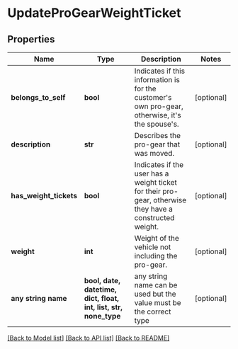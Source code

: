 # UpdateProGearWeightTicket


## Properties
Name | Type | Description | Notes
------------ | ------------- | ------------- | -------------
**belongs_to_self** | **bool** | Indicates if this information is for the customer&#39;s own pro-gear, otherwise, it&#39;s the spouse&#39;s. | [optional] 
**description** | **str** | Describes the pro-gear that was moved. | [optional] 
**has_weight_tickets** | **bool** | Indicates if the user has a weight ticket for their pro-gear, otherwise they have a constructed weight. | [optional] 
**weight** | **int** | Weight of the vehicle not including the pro-gear. | [optional] 
**any string name** | **bool, date, datetime, dict, float, int, list, str, none_type** | any string name can be used but the value must be the correct type | [optional]

[[Back to Model list]](../README.md#documentation-for-models) [[Back to API list]](../README.md#documentation-for-api-endpoints) [[Back to README]](../README.md)


